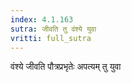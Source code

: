 ```yaml
---
index: 4.1.163
sutra: जीवति तु वंश्ये युवा
vritti: full_sutra
---
```


वंश्ये जीवति पौत्रप्रभृतेः अपत्यम् तु युवा 